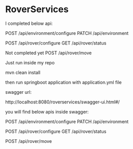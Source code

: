 # RoverServices

I completed below api:
 
POST /api/environment/configure
PATCH /api/environment

POST /api/rover/configure
GET /api/rover/status

Not completed yet
POST /api/rover/move


Just run inside my repo

mvn clean install

then run springboot application with application.yml file


swagger url:

http://localhost:8080/roverservices/swagger-ui.html#/


you will find below apis inside swagger:

POST /api/environment/configure
PATCH /api/environment

POST /api/rover/configure
GET /api/rover/status

POST /api/rover/move